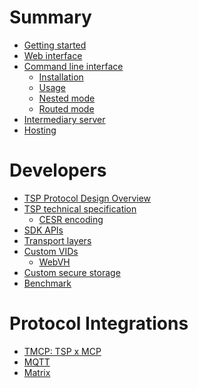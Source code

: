# Summary

- [Getting started](./start.md)
- [Web interface](./web-interface.md)
- [Command line interface](./cli/index.md)
  - [Installation](./cli/installation.md)
  - [Usage](./cli/usage.md)
  - [Nested mode](./cli/nested.md)
  - [Routed mode](./cli/routed.md)
- [Intermediary server](./intermediary.md)
- [Hosting](hosting.md)

# Developers

- [TSP Protocol Design Overview](./design-overview.md)
- [TSP technical specification](./TSP-technical-specification.md)
  - [CESR encoding](./cesr.md)
- [SDK APIs](./sdk-apis.md)
- [Transport layers](./transport.md)
- [Custom VIDs](custom-vids.md)
  - [WebVH](webvh.md)
- [Custom secure storage](custom-secure-storage.md)
- [Benchmark](benchmark.md)

# Protocol Integrations

- [TMCP: TSP x MCP](tmcp.md)
- [MQTT]()
- [Matrix]()
